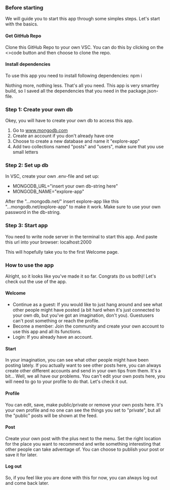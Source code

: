 ### Before starting 
We will guide you to start this app through some simples steps. Let's start with the basics. 

#### Get GitHub Repo
Clone this GitHub Repo to your own VSC. You can do this by clicking on the <>code button and then choose to clone the repo.

#### Install dependencies
To use this app you need to install following dependencies: 
npm i 

Nothing more, nothing less. That's all you need. This app is very smartley build, so I saved all the dependencies that you need in the package.json-file.

### Step 1: Create your own db
Okey, you will have to create your own db to access this app. 

1. Go to www.mongodb.com
2. Create an account if you don't already have one
3. Choose to create a new database and name it "explore-app"
4. Add two collections named "posts" and "users", make sure that you use small letters

### Step 2: Set up db
In VSC, create your own .env-file and set up:
* MONGODB_URL="insert your own db-string here"
* MONGODB_NAME="explore-app"

After the "...mongodb.net/" insert explore-app like this "...mongodb.net/explore-app" to make it work.
Make sure to use your own password in the db-string.

### Step 3: Start app
You need to write node server in the terminal to start this app. 
And paste this url into your browser: localhost:2000 

This will hopefully take you to the first Welcome page.

### How to use the app
Alright, so it looks like you've made it so far. Congrats (to us both)! Let's check out the use of the app.

#### Welcome
* Continue as a guest: If you would like to just hang around and see what other people might have posted (a bit hard when it's just connected to your own db, but you've got an imagination, don't you). Guestusers can't post something or reach the profile.
* Become a member: Join the community and create your own account to use this app and all its functions.
* Login: If you already have an account.

#### Start
In your imagination, you can see what other people might have been posting lately. If you actually want to see other posts here, you can always create other different accounts and send in your own tips from them. It's a bit... Well, we all have our problems. You can't edit your own posts here, you will need to go to your profile to do that. Let's check it out.

#### Profile
You can edit, save, make public/private or remove your own posts here. It's your own profile and no one can see the things you set to "private", but all the "public" posts will be shown at the feed. 

#### Post 
Create your own post with the plus next to the menu. Set the right location for the place you want to recommend and write something interesting that other people can take adventage of. You can choose to publish your post or save it for later. 

#### Log out
So, if you feel like you are done with this for now, you can always log out and come back later. 



